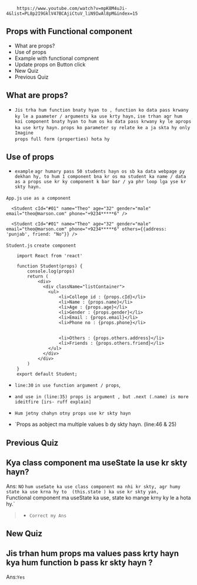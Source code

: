         https://www.youtube.com/watch?v=mpK8M4uJi-4&list=PL8p2I9GklV47BCAjiCtuV_liN9IwAl8pM&index=15

## Props with Functional component

* What are props?
* Use of props
* Example with functional compnent
* Update props on Button click
* New Quiz
* Previous Quiz


##  What are props?
* `Jis trha hum function bnaty hyan to , function ko data pass krwany ky le a paameter / arguments ka use krty hayn,` `ise trhan agr hum koi component bnaty hyan to hum os ko data pass krwany ky le aprops ka use krty hayn.` `props ko parameter sy relate ke a ja skta hy only Imagine`   
`props full form (properties) hota hy`


## Use of props
* `example` `agr humary pass 50 students hayn os sb ka data webpage py dekhan hy, to hum 1 component bna kr os ma student ka name / data as a props use kr ky component k bar bar / ya phr loop lga yse kr skty hayn.`

`App.js` `use as a component`

      <Student cId="#01" name="Theo" age="32" gender="male" email="theo@marson.com" phone="+9234*****6" />

      <Student cId="#01" name="Theo" age="32" gender="male" email="theo@marson.com" phone="+9234*****6" others={{address: 'punjab', friend: "No"}} />



`Student.js` `create component`

        import React from 'react'

        function Student(props) {
            console.log(props)
            return (
                <div>
                  <div className="listContainer">
                    <ul>
                        <li>College id : {props.cId}</li>
                        <li>Name : {props.name}</li>
                        <li>Age : {props.age}</li>
                        <li>Gender : {props.gender}</li>
                        <li>Email : {props.email}</li>
                        <li>Phone no : {props.phone}</li>


                        <li>Others : {props.others.address}</li>
                        <li>Friends : {props.others.friend}</li>
                    </ul>
                  </div>
                </div>
            )       
        }
        export default Student;
* `line:30` `in use function argument / props`,
* `and use in (line:35) props is argument , but .next (.name) is more ideitfire [irs- ruff explain]`
* `Hum jetny chahyn otny props use kr skty hayn`

* `Props as aobject ma multiple values b dy skty hayn. (line:46 & 25)








##
## Previous Quiz
## Kya class component ma useState la use kr skty hayn?
Ans: `NO` `hum useSate ka use class component ma nhi kr skty, agr humy state ka use krna hy to  (this.state ) ka use kr skty yan,  
`Functional component ma useState ka use,  state ko mange krny ky le a hota hy.`

> * `Correct my Ans`

## New Quiz
## Jis trhan hum props ma values pass krty hayn kya hum function b pass kr skty hayn ?
Ans:`Yes`

